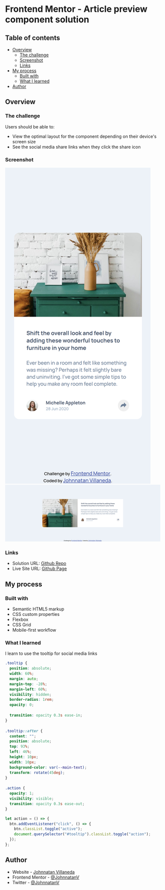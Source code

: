 # Frontend Mentor - Article preview component solution

## Table of contents

- [Overview](#overview)
  - [The challenge](#the-challenge)
  - [Screenshot](#screenshot)
  - [Links](#links)
- [My process](#my-process)
  - [Built with](#built-with)
  - [What I learned](#what-i-learned)
- [Author](#author)

## Overview

### The challenge

Users should be able to:

- View the optimal layout for the component depending on their device's screen size
- See the social media share links when they click the share icon

### Screenshot

![Mobile](./screenshots/mobile.png)
![desktop](./screenshots/desktop.png)

### Links

- Solution URL: [Github Repo](https://github.com/JohnnatanV/article-preview)
- Live Site URL: [Github Page](https://johnnatanv.github.io/article-preview/)

## My process

### Built with

- Semantic HTML5 markup
- CSS custom properties
- Flexbox
- CSS Grid
- Mobile-first workflow

### What I learned

I learn to use the tooltip for social media links

```css
.tooltip {
  position: absolute;
  width: 60%;
  margin: auto;
  margin-top: -28%;
  margin-left: 60%;
  visibility: hidden;
  border-radius: 1rem;
  opacity: 0;

  transition: opacity 0.3s ease-in;
}

.tooltip::after {
  content: "";
  position: absolute;
  top: 93%;
  left: 46%;
  height: 10px;
  width: 10px;
  background-color: var(--main-text);
  transform: rotate(45deg);
}

.action {
  opacity: 1;
  visibility: visible;
  transition: opacity 0.3s ease-out;
}
```

```js
let action = () => {
  btn.addEventListener("click", () => {
    btn.classList.toggle("active");
    document.querySelector("#tooltip").classList.toggle("action");
  });
};
```

## Author

- Website - [Johnnatan Villaneda](https://portfolio-cv-2u77x15g8-johnnatanv.vercel.app/)
- Frontend Mentor - [@JohnnatanV](https://www.frontendmentor.io/profile/JohnnatanV)
- Twitter - [@JohnnatanV](https://twitter.com/JohnnatanV)
